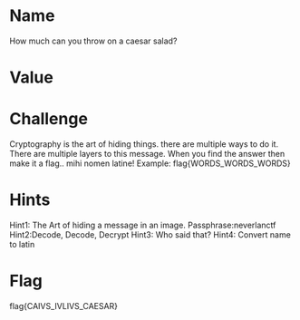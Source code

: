 # Name 
How much can you throw on a caesar salad?

# Value



# Challenge
Cryptography is the art of hiding things. there are multiple ways to do it. There are multiple layers to this message. When you find the answer then make it a flag.. mihi nomen latine! 
Example: flag{WORDS_WORDS_WORDS}


# Hints
Hint1: The Art of hiding a message in an image. Passphrase:neverlanctf
Hint2:Decode, Decode, Decrypt
Hint3: Who said that? 
Hint4: Convert name to latin

# Flag
flag{CAIVS_IVLIVS_CAESAR}



